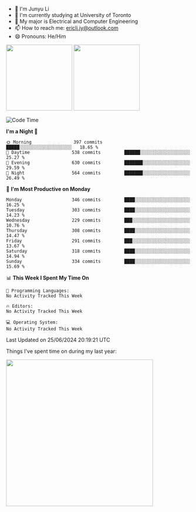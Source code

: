 ### 
- 👨 I'm Junyu Li
- 📖 I'm currently studying at University of Toronto
- 🌱 My major is Electrical and Computer Engineering
- 📫 How to reach me: ericli.jy@outlook.com
- 😄 Pronouns: He/Him

<p align="left">  
  <img height="180em" src="https://github-readme-stats-sigma-five-48.vercel.app/api?username=ericjyli&theme=tokyonight&show_icons=true&count_private=true&include_orgs=true" />
  <img height="180em" src="https://github-readme-stats-sigma-five-48.vercel.app/api/top-langs/?username=ericjyli&theme=tokyonight&count_private=true&include_orgs=true&include_orgs=true&layout=compact" />
</p>

<!--START_SECTION:waka-->
![Code Time](http://img.shields.io/badge/Code%20Time-479%20hrs%2053%20mins-blue)

**I'm a Night 🦉** 

```text
🌞 Morning                397 commits         █████░░░░░░░░░░░░░░░░░░░░   18.65 % 
🌆 Daytime                538 commits         ██████░░░░░░░░░░░░░░░░░░░   25.27 % 
🌃 Evening                630 commits         ███████░░░░░░░░░░░░░░░░░░   29.59 % 
🌙 Night                  564 commits         ███████░░░░░░░░░░░░░░░░░░   26.49 % 
```
📅 **I'm Most Productive on Monday** 

```text
Monday                   346 commits         ████░░░░░░░░░░░░░░░░░░░░░   16.25 % 
Tuesday                  303 commits         ████░░░░░░░░░░░░░░░░░░░░░   14.23 % 
Wednesday                229 commits         ███░░░░░░░░░░░░░░░░░░░░░░   10.76 % 
Thursday                 308 commits         ████░░░░░░░░░░░░░░░░░░░░░   14.47 % 
Friday                   291 commits         ███░░░░░░░░░░░░░░░░░░░░░░   13.67 % 
Saturday                 318 commits         ████░░░░░░░░░░░░░░░░░░░░░   14.94 % 
Sunday                   334 commits         ████░░░░░░░░░░░░░░░░░░░░░   15.69 % 
```


📊 **This Week I Spent My Time On** 

```text
💬 Programming Languages: 
No Activity Tracked This Week

🔥 Editors: 
No Activity Tracked This Week

💻 Operating System: 
No Activity Tracked This Week
```


 Last Updated on 25/06/2024 20:19:21 UTC
<!--END_SECTION:waka-->

<p> Things I've spent time on during my last year: </p>
<img height="400em" src="https://github-readme-stats-git-master-ericjyli.vercel.app/api/wakatime?username=ericjyli&layout=compact&theme=tokyonight" />

<!--
Here are some ideas to get you started:

- 🔭 I’m currently working on ...
- 🌱 I’m currently learning ...
- 👯 I’m looking to collaborate on ...
- 🤔 I’m looking for help with ...
- 💬 Ask me about ...
- 📫 How to reach me: ...
- 😄 Pronouns: ...
- ⚡ Fun fact: ...
-->
